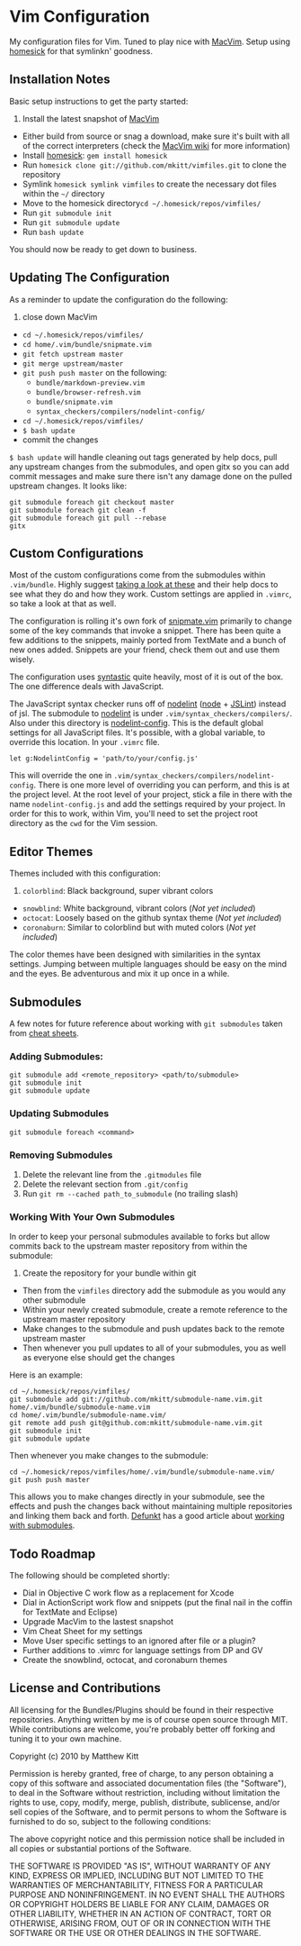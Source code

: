 # Vim Configuration

My configuration files for Vim. Tuned to play nice with [MacVim][macvim]. Setup using [homesick][homesick] for that symlinkn' goodness.


## Installation Notes

Basic setup instructions to get the party started:

1. Install the latest snapshot of [MacVim][macvim]
- Either build from source or snag a download, make sure it's built with all of the correct interpreters (check the [MacVim wiki][mvim-wiki] for more information)
- Install [homesick][homesick]: `gem install homesick`
- Run `homesick clone git://github.com/mkitt/vimfiles.git` to clone the repository
- Symlink `homesick symlink vimfiles` to create the necessary dot files within the `~/` directory
- Move to the homesick directory`cd ~/.homesick/repos/vimfiles/`
- Run `git submodule init`
- Run `git submodule update`
- Run `bash update`

You should now be ready to get down to business.


## Updating The Configuration

As a reminder to update the configuration do the following:

1. close down MacVim
- `cd ~/.homesick/repos/vimfiles/`
- `cd home/.vim/bundle/snipmate.vim`
- `git fetch upstream master`
- `git merge upstream/master`
- `git push push master` on the following:
  - `bundle/markdown-preview.vim`
  - `bundle/browser-refresh.vim`
  - `bundle/snipmate.vim`
  - `syntax_checkers/compilers/nodelint-config/`
- `cd ~/.homesick/repos/vimfiles/`
- `$ bash update`
- commit the changes

`$ bash update` will handle cleaning out tags generated by help docs, pull any upstream changes from the submodules, and open gitx so you can add commit messages and make sure there isn't any damage done on the pulled upstream changes. It looks like:

    git submodule foreach git checkout master
    git submodule foreach git clean -f
    git submodule foreach git pull --rebase
    gitx


## Custom Configurations

Most of the custom configurations come from the submodules within `.vim/bundle`. Highly suggest [taking a look at these][bundles] and their help docs to see what they do and how they work. Custom settings are applied in `.vimrc`, so take a look at that as well.

The configuration is rolling it's own fork of [snipmate.vim][snipmate] primarily to change some of the key commands that invoke a snippet. There has been quite a few additions to the snippets, mainly ported from TextMate and a bunch of new ones added. Snippets are your friend, check them out and use them wisely.

The configuration uses [syntastic][syntastic] quite heavily, most of it is out of the box. The one difference deals with JavaScript. 

The JavaScript syntax checker runs off of [nodelint][nodelint] ([node][node] + [JSLint][jslint]) instead of jsl. The submodule to [nodelint][nodelint] is under `.vim/syntax_checkers/compilers/`. Also under this directory is [nodelint-config][nodelint-config]. This is the default global settings for all JavaScript files. It's possible, with a global variable, to override this location. In your `.vimrc` file.

`let g:NodelintConfig = 'path/to/your/config.js'` 

This will override the one in `.vim/syntax_checkers/compilers/nodelint-config`. There is one more level of overriding you can perform, and this is at the project level. At the root level of your project, stick a file in there with the name `nodelint-config.js` and add the settings required by your project. In order for this to work, within Vim, you'll need to set the project root directory as the `cwd` for the Vim session.


## Editor Themes

Themes included with this configuration:

1. `colorblind`: Black background, super vibrant colors
- `snowblind`: White background, vibrant colors (*Not yet included*)
- `octocat`: Loosely based on the github syntax theme (*Not yet included*)
- `coronaburn`: Similar to colorblind but with muted colors (*Not yet included*)

The color themes have been designed with similarities in the syntax settings. Jumping between multiple languages should be easy on the mind and the eyes. Be adventurous and mix it up once in a while.


## Submodules 

A few notes for future reference about working with `git submodules` taken from [cheat sheets][cheat-sheets].


### Adding Submodules: 

    git submodule add <remote_repository> <path/to/submodule>
    git submodule init
    git submodule update


### Updating Submodules 

    git submodule foreach <command>


### Removing Submodules 

   1. Delete the relevant line from the `.gitmodules` file
   2. Delete the relevant section from `.git/config`
   3. Run `git rm --cached path_to_submodule` (no trailing slash)


### Working With Your Own Submodules

In order to keep your personal submodules available to forks but allow commits back to the upstream master repository from within the submodule:

1. Create the repository for your bundle within git
-  Then from the `vimfiles` directory add the submodule as you would any other submodule
-  Within your newly created submodule, create a remote reference to the upstream master repository
-  Make changes to the submodule and push updates back to the remote upstream master
-  Then whenever you pull updates to all of your submodules, you as well as everyone else should get the changes

Here is an example:
  
    cd ~/.homesick/repos/vimfiles/
    git submodule add git://github.com/mkitt/submodule-name.vim.git home/.vim/bundle/submodule-name.vim
    cd home/.vim/bundle/submodule-name.vim/
    git remote add push git@github.com:mkitt/submodule-name.vim.git
    git submodule init
    git submodule update

Then whenever you make changes to the submodule:

    cd ~/.homesick/repos/vimfiles/home/.vim/bundle/submodule-name.vim/
    git push push master

This allows you to make changes directly in your submodule, see the effects and push the changes back without maintaining multiple repositories and linking them back and forth. [Defunkt][defunkt] has a good article about [working with submodules][defunkt-subs].


## Todo Roadmap

The following should be completed shortly:

- Dial in Objective C work flow as a replacement for Xcode
- Dial in ActionScript work flow and snippets (put the final nail in the coffin for TextMate and Eclipse)
- Upgrade MacVim to the lastest snapshot
- Vim Cheat Sheet for my settings
- Move User specific settings to an ignored after file or a plugin?
- Further additions to .vimrc for language settings from DP and GV
- Create the snowblind, octocat, and coronaburn themes


## License and Contributions 

All licensing for the Bundles/Plugins should be found in their respective repositories. Anything written by me is of course open source through MIT. While contributions are welcome, you're probably better off forking and tuning it to your own machine.

Copyright (c) 2010 by Matthew Kitt

Permission is hereby granted, free of charge, to any person 
obtaining a copy of this software and associated documentation 
files (the "Software"), to deal in the Software without 
restriction, including without limitation the rights to use, 
copy, modify, merge, publish, distribute, sublicense, and/or sell 
copies of the Software, and to permit persons to whom the 
Software is furnished to do so, subject to the following 
conditions:

The above copyright notice and this permission notice shall be 
included in all copies or substantial portions of the Software.

THE SOFTWARE IS PROVIDED "AS IS", WITHOUT WARRANTY OF ANY KIND, 
EXPRESS OR IMPLIED, INCLUDING BUT NOT LIMITED TO THE WARRANTIES 
OF MERCHANTABILITY, FITNESS FOR A PARTICULAR PURPOSE AND 
NONINFRINGEMENT. IN NO EVENT SHALL THE AUTHORS OR COPYRIGHT 
HOLDERS BE LIABLE FOR ANY CLAIM, DAMAGES OR OTHER LIABILITY, 
WHETHER IN AN ACTION OF CONTRACT, TORT OR OTHERWISE, ARISING 
FROM, OUT OF OR IN CONNECTION WITH THE SOFTWARE OR THE USE OR 
OTHER DEALINGS IN THE SOFTWARE.

[macvim]: http://github.com/b4winckler/macvim
[mvim-wiki]: http://github.com/b4winckler/macvim/wiki
[homesick]: http://github.com/technicalpickles/homesick
[snipmate]: http://github.com/mkitt/snipmate.vim
[syntastic]: http://github.com/scrooloose/syntastic
[node]: http://nodejs.org/
[jslint]: http://www.jslint.com/lint.html
[nodelint]: http://github.com/tav/nodelint
[nodelint-config]: http://github.com/mkitt/nodelint-config
[bundles]: http://github.com/mkitt/vimfiles/tree/master/home/.vim/bundle/
[cheat-sheets]: http://cheat.errtheblog.com/s/git
[defunkt]: http://github.com/defunkt
[defunkt-subs]: http://github.com/guides/developing-with-submodules
